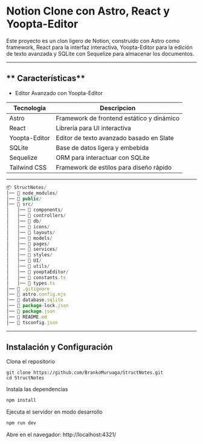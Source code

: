 # Notion Clone con Astro, React y Yoopta-Editor

Este proyecto es un clon ligero de Notion, construido con Astro como framework, React para la interfaz interactiva, Yoopta-Editor para la edición de texto avanzada y SQLite con Sequelize para almacenar los documentos.



---

## ** Características**

- Editor Avanzado con Yoopta-Editor


| **Tecnologia** | **Descripcion** |
| --- | --- |
| Astro | Framework de frontend estático y dinámico |
| React | Librería para UI interactiva |
| Yoopta-Editor | Editor de texto avanzado basado en Slate |
| SQLite | Base de datos ligera y embebida |
| Sequelize | ORM para interactuar con SQLite |
| Tailwind CSS | Framework de estilos para diseño rápido |



---



```javascript
📦 StructNotes/
│── 📂 node_modules/
│── 📂 public/
│── 📂 src/
│   │── 📂 components/
│   │── 📂 controllers/
│   │── 📂 db/
│   │── 📂 icons/
│   │── 📂 layouts/
│   │── 📂 models/
│   │── 📂 pages/
│   │── 📂 services/
│   │── 📂 styles/
│   │── 📂 UI/
│   │── 📂 utils/
│   │── 📂 yooptaEditor/
│   │── 📜 constants.ts
│   │── 📜 types.ts
│── 📜 .gitignore
│── 📜 astro.config.mjs
│── 📜 database.sqlite
│── 📜 package-lock.json
│── 📜 package.json
│── 📜 README.md
│── 📜 tsconfig.json

```


---

## **Instalación y Configuración**



Clona el repositorio

```shell
git clone https://github.com/BrankoMuruaga/StructNotes.git
cd StructNotes
```


Instala las dependencias

```javascript
npm install
```


Ejecuta el servidor en modo desarrollo

```javascript
npm run dev
```
Abre en el navegador: http://localhost:4321/


